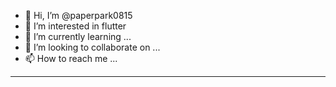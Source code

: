 - 👋 Hi, I’m @paperpark0815
- 👀 I’m interested in flutter
- 🌱 I’m currently learning ...
- 💞️ I’m looking to collaborate on ...
- 📫 How to reach me ...

---
<!---
paperpark0815/paperpark0815 is a ✨ special ✨ repository because its `README.md` (this file) appears on your GitHub profile.
You can click the Preview link to take a look at your changes.
--->
